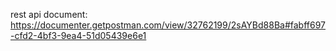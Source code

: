 rest api document: https://documenter.getpostman.com/view/32762199/2sAYBd88Ba#fabff697-cfd2-4bf3-9ea4-51d05439e6e1
